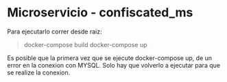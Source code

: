 # Microservicio - confiscated_ms

Para ejecutarlo correr desde raiz:
> docker-compose build
> docker-compose up

Es posible que la primera vez que se ejecute docker-compose up, de un error en la conexion con MYSQL. Solo hay que volverlo a ejecutar para que se realize la conexion.
